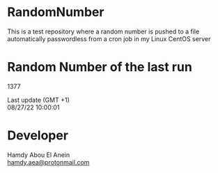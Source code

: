 # RandomNumber    
This is a test repository where a random number is pushed to a file automatically passwordless from a cron job in my Linux CentOS server    
# Random Number of the last run   
1377
      
Last update (GMT +1)    
08/27/22 10:00:01
# Developer    
Hamdy Abou El Anein   
hamdy.aea@protonmail.com
